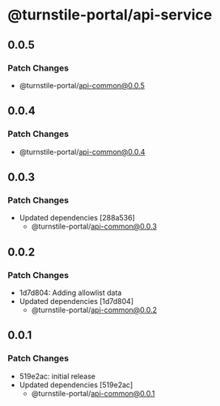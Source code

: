 # @turnstile-portal/api-service

## 0.0.5

### Patch Changes

- @turnstile-portal/api-common@0.0.5

## 0.0.4

### Patch Changes

- @turnstile-portal/api-common@0.0.4

## 0.0.3

### Patch Changes

- Updated dependencies [288a536]
  - @turnstile-portal/api-common@0.0.3

## 0.0.2

### Patch Changes

- 1d7d804: Adding allowlist data
- Updated dependencies [1d7d804]
  - @turnstile-portal/api-common@0.0.2

## 0.0.1

### Patch Changes

- 519e2ac: initial release
- Updated dependencies [519e2ac]
  - @turnstile-portal/api-common@0.0.1
